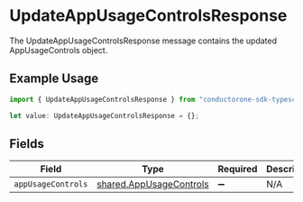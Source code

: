 # UpdateAppUsageControlsResponse

The UpdateAppUsageControlsResponse message contains the updated AppUsageControls object.

## Example Usage

```typescript
import { UpdateAppUsageControlsResponse } from "conductorone-sdk-typescript/sdk/models/shared";

let value: UpdateAppUsageControlsResponse = {};
```

## Fields

| Field                                                                     | Type                                                                      | Required                                                                  | Description                                                               |
| ------------------------------------------------------------------------- | ------------------------------------------------------------------------- | ------------------------------------------------------------------------- | ------------------------------------------------------------------------- |
| `appUsageControls`                                                        | [shared.AppUsageControls](../../../sdk/models/shared/appusagecontrols.md) | :heavy_minus_sign:                                                        | N/A                                                                       |